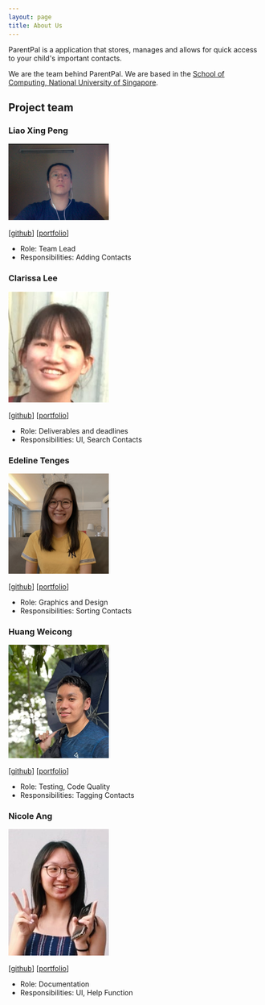 ```yaml
---
layout: page
title: About Us
---
```


ParentPal is a application that stores, manages and allows for quick access to your child's important contacts. 

We are the team behind ParentPal. We are based in the [School of Computing, National University of Singapore](http://www.comp.nus.edu.sg).


## Project team


### Liao Xing Peng

<img src="images/mechastriker3.png" width="200px">

[[github](http://github.com/mechastriker3)]
[[portfolio](team/mechastriker3.md)]

* Role: Team Lead
* Responsibilities: Adding Contacts

### Clarissa Lee

<img src="images/clarlzx.png" width="200px">

[[github](http://github.com/clarlzx)] [[portfolio](team/clarlzx.md)]

* Role: Deliverables and deadlines
* Responsibilities: UI, Search Contacts

### Edeline Tenges

<img src="images/edelinetenges.png" width="200px">

[[github](http://github.com/edelinetenges)]
[[portfolio](team/edelinetenges.md)]

* Role: Graphics and Design
* Responsibilities: Sorting Contacts

### Huang Weicong

<img src="images/stratostorm.png" width="200px">

[[github](http://github.com/Stratostorm)]
[[portfolio](team/stratostorm.md)]

* Role: Testing, Code Quality
* Responsibilities: Tagging Contacts

### Nicole Ang

<img src="images/nicoleang09.png" width="200px">

[[github](http://github.com/nicoleang09)]
[[portfolio](team/nicoleang09.md)]

* Role: Documentation
* Responsibilities: UI, Help Function
